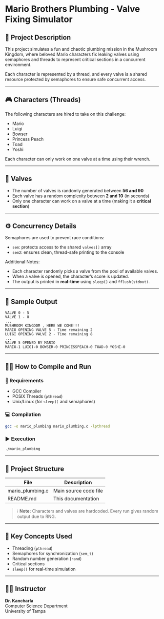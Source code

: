 # Mario Brothers Plumbing - Valve Fixing Simulator

## 🧰 Project Description
This project simulates a fun and chaotic plumbing mission in the Mushroom Kingdom, where beloved Mario characters fix leaking valves using semaphores and threads to represent critical sections in a concurrent environment.

Each character is represented by a thread, and every valve is a shared resource protected by semaphores to ensure safe concurrent access.

---

## 🎮 Characters (Threads)
The following characters are hired to take on this challenge:
- Mario  
- Luigi  
- Bowser  
- Princess Peach  
- Toad  
- Yoshi  

Each character can only work on one valve at a time using their wrench.

---

## 🚰 Valves
- The number of valves is randomly generated between **56 and 90**
- Each valve has a random complexity between **2 and 10** (in seconds)
- Only one character can work on a valve at a time (making it a **critical section**)

---

## ⚙️ Concurrency Details
Semaphores are used to prevent race conditions:
- `sem`: protects access to the shared `valves[]` array
- `sem2`: ensures clean, thread-safe printing to the console

Additional Notes:
- Each character randomly picks a valve from the pool of available valves.
- When a valve is opened, the character’s score is updated.
- The output is printed in **real-time** using `sleep()` and `fflush(stdout)`.

---

## 🧪 Sample Output
```
VALVE 0 - 5
VALVE 1 - 8
...
MUSHROOM KINGDOM , HERE WE COME!!!
MARIO OPENING VALVE 5 - Time remaining 2
LUIGI OPENING VALVE 2 - Time remaining 8
...
VALVE 5 OPENED BY MARIO
MARIO-1 LUIGI-0 BOWSER-0 PRINCESSPEACH-0 TOAD-0 YOSHI-0
```

---

## 🧑‍💻 How to Compile and Run

### 🔧 Requirements
- GCC Compiler
- POSIX Threads (`pthread`)
- Unix/Linux (for `sleep()` and semaphores)

### 💻 Compilation
```bash
gcc -o mario_plumbing mario_plumbing.c -lpthread
```

### ▶️ Execution
```bash
./mario_plumbing
```

---

## 📁 Project Structure

| File             | Description                |
|------------------|----------------------------|
| mario_plumbing.c | Main source code file      |
| README.md        | This documentation         |

> ℹ️ **Note:** Characters and valves are hardcoded. Every run gives random output due to RNG.

---

## 🧠 Key Concepts Used
- Threading (`pthread`)
- Semaphores for synchronization (`sem_t`)
- Random number generation (`rand`)
- Critical sections
- `sleep()` for real-time simulation

---

## 👨‍🏫 Instructor
**Dr. Kancharla**  
Computer Science Department  
University of Tampa

